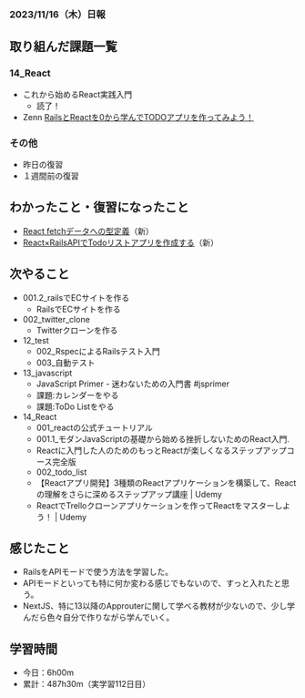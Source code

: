 ### 2023/11/16（木）日報
## 取り組んだ課題一覧

<!-- ### 11_Ruby_on_Rails
  - 001.2_railsでECサイトを作る
    - RailsでECサイトを作る 
      - プロモーションコード機能　確認待ち -> LGTM! -->
<!-- ### 13_Javascript
  - JavaScript Primer - 迷わないための入門書 #jsprimer
    - 第27章 ~ 第32章　完了 -->
### 14_React
  - これから始めるReact実践入門
    - 読了！
  - Zenn [RailsとReactを0から学んでTODOアプリを作ってみよう！](https://zenn.dev/prune/books/0d7d6e3c5f0496/viewer/f9e6c2)

### その他
<!-- - ブログ執筆
  - [Rails 「Action Mailer × Gmail × Heroku」でメール送信機能を実装する](https://tatsuki-ju.hatenablog.com/entry/2023/11/06/122248) -->
<!-- - 模写コーディング
  - [作って学ぶコーディング学習サイト](https://code-step.com/)
    - [【入門編】recipemenu](https://github.com/imahoritatsuki/copyingCoding/tree/main/introductory-recipemenu/output) -->
<!-- - 関連書籍
  - [Good Code, Bad Code ～持続可能な開発のためのソフトウェアエンジニア的思考](https://amzn.asia/d/7NzMcZp) -->
<!-- - 関連記事・動画
  - [初心者プログラマが犯しがちな過ち25選](https://qiita.com/rana_kualu/items/379eefb3a40c6b44cb92) -->
- 昨日の復習
- １週間前の復習

## わかったこと・復習になったこと
  - [React fetchデータへの型定義](https://www.notion.so/React-fetch-602bc750d2754008b447f15f559ff757?pvs=4)（新）
  - [React×RailsAPIでTodoリストアプリを作成する](https://www.notion.so/React-RailsAPI-Todo-025e59adcb9c45ecba845df938820c25?pvs=4)（新）
  

## 次やること
  - 001.2_railsでECサイトを作る
    - RailsでECサイトを作る
  - 002_twitter_clone
    - Twitterクローンを作る
- 12_test
  - 002_RspecによるRailsテスト入門
  - 003_自動テスト
- 13_javascript
  - JavaScript Primer - 迷わないための入門書 #jsprimer
  - 課題:カレンダーをやる
  - 課題:ToDo Listをやる
- 14_React
  - 001_reactの公式チュートリアル
  - 001.1_モダンJavaScriptの基礎から始める挫折しないためのReact入門.
  - Reactに入門した人のためのもっとReactが楽しくなるステップアップコース完全版
  - 002_todo_list
  - 【Reactアプリ開発】3種類のReactアプリケーションを構築して、Reactの理解をさらに深めるステップアップ講座 | Udemy
  - ReactでTrelloクローンアプリケーションを作ってReactをマスターしよう！ | Udemy

## 感じたこと
- RailsをAPIモードで使う方法を学習した。
- APIモードといっても特に何か変わる感じでもないので、すっと入れたと思う。
- NextJS、特に13以降のApprouterに関して学べる教材が少ないので、少し学んだら色々自分で作りながら学んでいく。


## 学習時間
- 今日：6h00m
- 累計：487h30m（実学習112日目）


